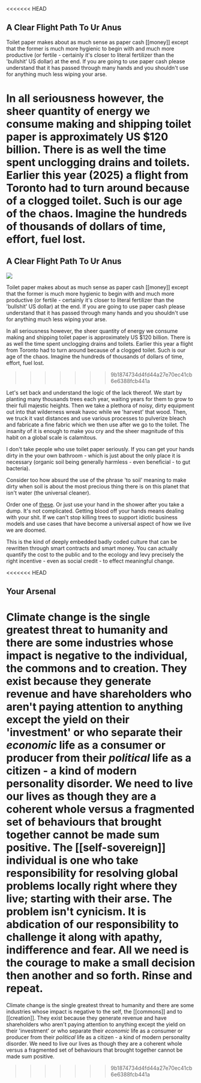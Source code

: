 <<<<<<< HEAD
## A Clear Flight Path To Ur Anus



Toilet paper makes about as much sense as paper cash [[money]] except that the former is much more hygienic to begin with and much more productive (or fertile - certainly it's closer to literal fertilizer than the 'bullshit' US dollar) at the end.  If you are going to use paper cash please understand that it has passed through many hands and you shouldn't use for anything much less wiping your arse.

In all seriousness however, the sheer quantity of energy we consume making and shipping toilet paper is approximately US $120 billion. There is as well the time spent unclogging drains and toilets. Earlier this year (2025) a flight from Toronto had to turn around because of a clogged toilet. Such is our age of the chaos. Imagine the hundreds of thousands of dollars of time, effort, fuel lost. 
=======


## A Clear Flight Path To Ur Anus ##

![](./../assets/ButtholeSurfer.png)

Toilet paper makes about as much sense as paper cash [[money]] except that the former is much more hygienic to begin with and much more productive (or fertile - certainly it's closer to literal fertilizer than the 'bullshit' US dollar) at the end.  If you are going to use paper cash please understand that it has passed through many hands and you shouldn't use for anything much less wiping your arse.

In all seriousness however, the sheer quantity of energy we consume making and shipping toilet paper is approximately US $120 billion. There is as well the time spent unclogging drains and toilets. Earlier this year a flight from Toronto had to turn around because of a clogged toilet. Such is our age of the chaos. Imagine the hundreds of thousands of dollars of time, effort, fuel lost. 
>>>>>>> 9b1874734d4fd44a27e70ec41cb6e6388fcb441a

Let's set back and understand the logic of the lack thereof. We start by planting many thousands trees each year, waiting years for them to grow to their full majestic heights. Then we take a plethora of noisy, dirty equipment out into that wilderness wreak havoc while we 'harvest' that wood. Then, we truck it vast distances and use various processes to pulverize bleach and fabricate a fine fabric which we then use after we go to the toilet. The insanity of it is enough to make you cry and the sheer magnitude of this habit on a global scale is calamitous. 

I don't take people who use toilet paper seriously. If you can get your hands dirty in the your own bathroom - which is just about the only place it is necessary (organic soil being generally harmless - even beneficial - to gut bacteria).

Consider too how absurd the use of the phrase 'to soil' meaning to make dirty when soil is about the most precious thing there is on this planet that isn't water (the universal cleaner).

Order one of [these](https://www.amazon.ca/dp/B08QHTVDM3?ref_=ppx_hzsearch_conn_dt_b_fed_asin_title_2). Or just use your hand in the shower after you take a dump. It's not complicated. Getting blood off your hands means dealing with your shit. If we can't stop killing trees to support idiotic business models and use cases that have become a universal aspect of how we live we are doomed. 

This is the kind of deeply embedded badly coded culture that can be rewritten through smart contracts and smart money. You can actually quantify the cost to the public and to the ecology and levy precisely the right incentive - even as social credit - to effect meaningful change. 

<<<<<<< HEAD
## Your Arsenal

Climate change is the single greatest threat to humanity and there are some industries whose impact is negative to the individual, the commons and to creation. They exist because they generate revenue and have shareholders who aren't paying attention to anything except the yield on their 'investment' or who separate their _economic_ life as a consumer or producer from their _political_ life as a citizen - a kind of modern personality disorder. We need to live our lives as though they are a coherent whole versus a fragmented set of behaviours that brought together cannot be made sum positive. The [[self-sovereign]] individual is one who take responsibility for resolving global problems locally right where they live; starting with their arse. The problem isn't cynicism. It is abdication of our responsibility to challenge it along with apathy, indifference and fear. All we need is the courage to make a small decision then another and so forth. Rinse and repeat.
=======
Climate change is the single greatest threat to humanity and there are some industries whose impact is negative to the self, the [[commons]] and to [[creation]]. They exist because they generate revenue and have shareholders who aren't paying attention to anything except the yield on their 'investment' or who separate their *economic* life as a consumer or producer from their *political* life as a citizen - a kind of modern personality disorder. We need to live our lives as though they are a coherent whole versus a fragmented set of behaviours that brought together cannot be made sum positive.
>>>>>>> 9b1874734d4fd44a27e70ec41cb6e6388fcb441a
